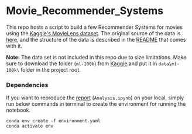 # Movie_Recommender_Systems
This repo hosts a script to build a few Recommender Systems for movies using the [Kaggle's MovieLens dataset](https://www.kaggle.com/datasets/prajitdatta/movielens-100k-dataset). The original source of the data is [here](https://grouplens.org/datasets/movielens/), and the structure of the data is described in the [README](http://files.grouplens.org/datasets/movielens/ml-latest-small-README.html) that comes with it.

**Note:** The data set is not included in this repo due to size limitations. Make sure to download the folder (`ml-100k`) from [Kaggle](https://www.kaggle.com/datasets/prajitdatta/movielens-100k-dataset) and put it in `data\ml-100k\` folder in the project root.

### Dependencies

If you want to reproduce the [report]() (`Analysis.ipynb`) on your local, simply run below commands in terminal to create the environment for running the notebook.

```
conda env create -f environment.yaml
conda activate env
```

